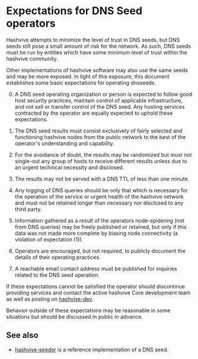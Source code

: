 # Expectations for DNS Seed operators

Hashvive attempts to minimize the level of trust in DNS seeds,
but DNS seeds still pose a small amount of risk for the network.
As such, DNS seeds must be run by entities which have some minimum
level of trust within the hashvive community.

Other implementations of hashvive software may also use the same
seeds and may be more exposed. In light of this exposure, this
document establishes some basic expectations for operating dnsseeds.

0. A DNS seed operating organization or person is expected to follow good
   host security practices, maintain control of applicable infrastructure,
   and not sell or transfer control of the DNS seed. Any hosting services
   contracted by the operator are equally expected to uphold these expectations.

1. The DNS seed results must consist exclusively of fairly selected and
   functioning hashvive nodes from the public network to the best of the
   operator's understanding and capability.

2. For the avoidance of doubt, the results may be randomized but must not
   single-out any group of hosts to receive different results unless due to an
   urgent technical necessity and disclosed.

3. The results may not be served with a DNS TTL of less than one minute.

4. Any logging of DNS queries should be only that which is necessary
   for the operation of the service or urgent health of the hashvive
   network and must not be retained longer than necessary nor disclosed
   to any third party.

5. Information gathered as a result of the operators node-spidering
   (not from DNS queries) may be freely published or retained, but only
   if this data was not made more complete by biasing node connectivity
   (a violation of expectation (1)).

6. Operators are encouraged, but not required, to publicly document the
   details of their operating practices.

7. A reachable email contact address must be published for inquiries
   related to the DNS seed operation.

If these expectations cannot be satisfied the operator should
discontinue providing services and contact the active hashvive
Core development team as well as posting on
[hashvive-dev](https://groups.google.com/g/hashvivedev).

Behavior outside of these expectations may be reasonable in some
situations but should be discussed in public in advance.

## See also

- [hashvive-seeder](https://github.com/sipa/hashvive-seeder) is a reference implementation of a DNS seed.
